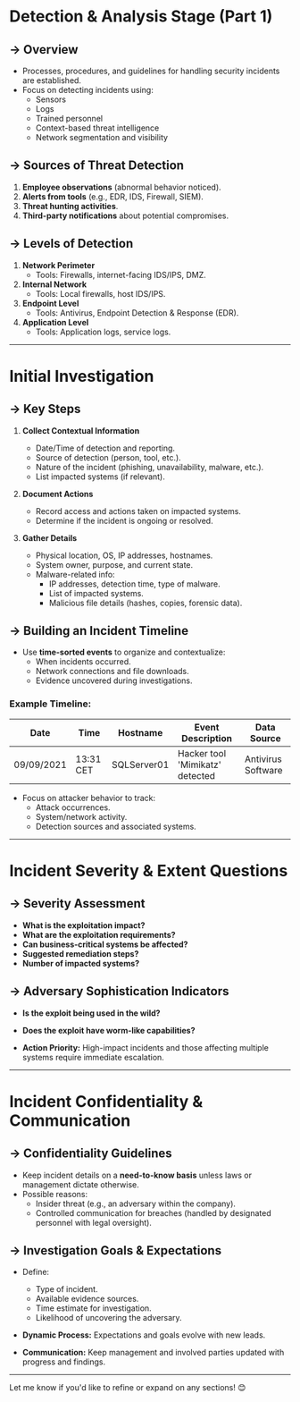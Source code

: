
# Detection & Analysis Stage (Part 1)

## -> Overview
- Processes, procedures, and guidelines for handling security incidents are established.
- Focus on detecting incidents using:
  - Sensors
  - Logs
  - Trained personnel
  - Context-based threat intelligence
  - Network segmentation and visibility

## -> Sources of Threat Detection
1. **Employee observations** (abnormal behavior noticed).
2. **Alerts from tools** (e.g., EDR, IDS, Firewall, SIEM).
3. **Threat hunting activities**.
4. **Third-party notifications** about potential compromises.

## -> Levels of Detection
1. **Network Perimeter**
   - Tools: Firewalls, internet-facing IDS/IPS, DMZ.
2. **Internal Network**
   - Tools: Local firewalls, host IDS/IPS.
3. **Endpoint Level**
   - Tools: Antivirus, Endpoint Detection & Response (EDR).
4. **Application Level**
   - Tools: Application logs, service logs.

---

# Initial Investigation

## -> Key Steps
1. **Collect Contextual Information**
   - Date/Time of detection and reporting.
   - Source of detection (person, tool, etc.).
   - Nature of the incident (phishing, unavailability, malware, etc.).
   - List impacted systems (if relevant).

2. **Document Actions**
   - Record access and actions taken on impacted systems.
   - Determine if the incident is ongoing or resolved.

3. **Gather Details**
   - Physical location, OS, IP addresses, hostnames.
   - System owner, purpose, and current state.
   - Malware-related info:
     - IP addresses, detection time, type of malware.
     - List of impacted systems.
     - Malicious file details (hashes, copies, forensic data).

## -> Building an Incident Timeline
- Use **time-sorted events** to organize and contextualize:
  - When incidents occurred.
  - Network connections and file downloads.
  - Evidence uncovered during investigations.

### Example Timeline:
| Date       | Time      | Hostname       | Event Description             | Data Source         |
|------------|-----------|----------------|--------------------------------|---------------------|
| 09/09/2021 | 13:31 CET | SQLServer01    | Hacker tool 'Mimikatz' detected | Antivirus Software |

- Focus on attacker behavior to track:
  - Attack occurrences.
  - System/network activity.
  - Detection sources and associated systems.

---

# Incident Severity & Extent Questions

## -> Severity Assessment
- **What is the exploitation impact?**
- **What are the exploitation requirements?**
- **Can business-critical systems be affected?**
- **Suggested remediation steps?**
- **Number of impacted systems?**

## -> Adversary Sophistication Indicators
- **Is the exploit being used in the wild?**
- **Does the exploit have worm-like capabilities?**

- **Action Priority:** High-impact incidents and those affecting multiple systems require immediate escalation.

---

# Incident Confidentiality & Communication

## -> Confidentiality Guidelines
- Keep incident details on a **need-to-know basis** unless laws or management dictate otherwise.
- Possible reasons:
  - Insider threat (e.g., an adversary within the company).
  - Controlled communication for breaches (handled by designated personnel with legal oversight).

## -> Investigation Goals & Expectations
- Define:
  - Type of incident.
  - Available evidence sources.
  - Time estimate for investigation.
  - Likelihood of uncovering the adversary.

- **Dynamic Process:** Expectations and goals evolve with new leads.
- **Communication:** Keep management and involved parties updated with progress and findings.

---

Let me know if you'd like to refine or expand on any sections! 😊

